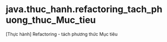 # java.thuc_hanh.refactoring_tach_phuong_thuc_Muc_tieu
[Thực hành] Refactoring - tách phương thức Mục tiêu
